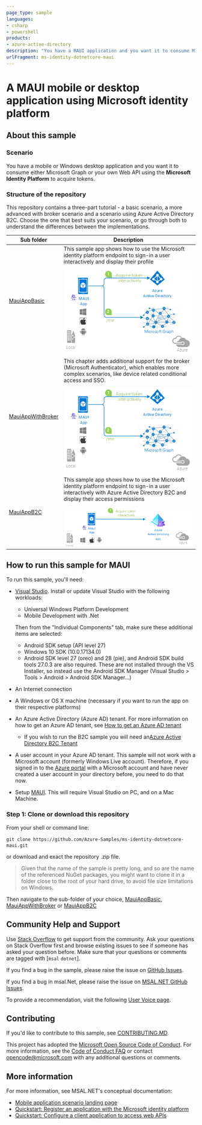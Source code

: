 ```yaml
---
page_type: sample
languages:
- csharp
- powershell
products:
- azure-active-directory
description: "You have a MAUI application and you want it to consume Microsoft Graph or your own Web Api using Microsoft Identity Platform to acquire tokens."
urlFragment: ms-identity-dotnetcore-maui
---
```


# A MAUI mobile or desktop application using Microsoft identity platform

## About this sample

### Scenario

You have a mobile or Windows desktop application and you want it to consume either Microsoft Graph or your own Web API using the **Microsoft Identity Platform** to acquire tokens.

### Structure of the repository

This repository contains a three-part tutorial - a basic scenario, a more advanced with broker scenario and a scenario using Azure Active Directory B2C. Choose the one that best suits your scenario, or go through both to understand the differences between the implementations.

Sub folder                    | Description
----------------------------- | -----------
[MauiAppBasic](https://github.com/Azure-Samples/ms-identity-dotnetcore-maui/tree/main/MauiAppBasic) | This sample app shows how to use the Microsoft identity platform endpoint to sign-in a user interactively and display their profile </p> ![Topology](./MauiAppBasic/ReadmeFiles/topology.png)
[MauiAppWithBroker](https://github.com/Azure-Samples/ms-identity-dotnetcore-maui/tree/main/MauiAppWithBroker)  | This chapter adds additional support for the broker (Microsoft Authenticator), which enables more complex scenarios, like device related conditional access and SSO. </p>  ![Topology](./MauiAppWithBroker/ReadmeFiles/topology.png)
[MauiAppB2C](https://github.com/Azure-Samples/ms-identity-dotnetcore-maui/tree/main/MauiAppB2C)  | This sample app shows how to use the Microsoft identity platform endpoint to sign-in a user interactively with Azure Active Directory B2C and display their access permissions </p>  ![Topology](./MauiAppB2C/ReadmeFiles/topology.png)

## How to run this sample for MAUI

To run this sample, you'll need:

- [Visual Studio](https://aka.ms/vsdownload). Install or update Visual Studio with the following workloads:
  - Universal Windows Platform Development
  - Mobile Development with .Net
  
  Then from the "Individual Components" tab, make sure these additional items are selected:
  - Android SDK setup (API level 27)
  - Windows 10 SDK (10.0.17134.0)
  - Android SDK level 27 (oreo) and 28 (pie), and Android SDK build tools 27.0.3 are also required. These are not installed through the VS Installer, so instead use the Android SDK Manager (Visual Studio > Tools > Android > Android SDK Manager…)
- An Internet connection
- A Windows or OS X machine (necessary if you want to run the app on their respective platforms)
- An Azure Active Directory (Azure AD) tenant. For more information on how to get an Azure AD tenant, see [How to get an Azure AD tenant](https://azure.microsoft.com/en-us/documentation/articles/active-directory-howto-tenant/)
  - If you wish to run the B2C sample you will need an[Azure Active Directory B2C Tenant](https://learn.microsoft.com/azure/active-directory-b2c/tutorial-create-tenant)
- A user account in your Azure AD tenant. This sample will not work with a Microsoft account (formerly Windows Live account). Therefore, if you signed in to the [Azure portal](https://portal.azure.com) with a Microsoft account and have never created a user account in your directory before, you need to do that now.
- Setup [MAUI](https://learn.microsoft.com/dotnet/maui/get-started/installation?tabs=vswin&view=net-maui-7.0). This will require Visual Studio on PC, and on a Mac Machine.

### Step 1:  Clone or download this repository

From your shell or command line:

```Shell
git clone https://github.com/Azure-Samples/ms-identity-dotnetcore-maui.git
```

or download and exact the repository .zip file.

> Given that the name of the sample is pretty long, and so are the name of the referenced NuGet packages, you might want to clone it in a folder close to the root of your hard drive, to avoid file size limitations on Windows.

Then navigate to the sub-folder of your choice, [MauiAppBasic](./MauiAppBasic), [MauiAppWithBroker](./MauiAppWithBroker) or [MauiAppB2C](./MauiAppB2C)

## Community Help and Support

Use [Stack Overflow](http://stackoverflow.com/questions/tagged/msal) to get support from the community.
Ask your questions on Stack Overflow first and browse existing issues to see if someone has asked your question before.
Make sure that your questions or comments are tagged with [`msal` `dotnet`].

If you find a bug in the sample, please raise the issue on [GitHub Issues](../../issues).

If you find a bug in msal.Net, please raise the issue on [MSAL.NET GitHub Issues](https://github.com/AzureAD/microsoft-authentication-library-for-dotnet/issues).

To provide a recommendation, visit the following [User Voice page](https://feedback.azure.com/forums/169401-azure-active-directory).

## Contributing

If you'd like to contribute to this sample, see [CONTRIBUTING.MD](/CONTRIBUTING.md).

This project has adopted the [Microsoft Open Source Code of Conduct](https://opensource.microsoft.com/codeofconduct/). For more information, see the [Code of Conduct FAQ](https://opensource.microsoft.com/codeofconduct/faq/) or contact [opencode@microsoft.com](mailto:opencode@microsoft.com) with any additional questions or comments.

## More information

For more information, see MSAL.NET's conceptual documentation:

- [Mobile application scenario landing page](https://docs.microsoft.com/azure/active-directory/develop/scenario-mobile-overview)
- [Quickstart: Register an application with the Microsoft identity platform](https://docs.microsoft.com/azure/active-directory/develop/quickstart-register-app)
- [Quickstart: Configure a client application to access web APIs](https://docs.microsoft.com/azure/active-directory/develop/quickstart-configure-app-access-web-apis)
